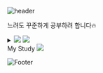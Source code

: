 ![header](https://capsule-render.vercel.app/api?type=waving&color=0:fe988e,100:b2aefe&height=200&section=header&text=Leegeunpyo&fontSize=90&fontColor=ffffff)

느려도 꾸준하게 공부하려 합니다🔥
<details>
Follow me👋

<summary>
  <a href="https://www.instagram.com/2__geunpyo/"><img src="https://img.shields.io/badge/instagram-E4405F?style=flat-square&logo=instagram&logoColor=white"/></a>
  <a href="https://github.com/rootTiket/"><img src="https://img.shields.io/badge/github-181717?style=flat-square&logo=github&logoColor=white"/></a></summary>
</details>
My Study
<img src="https://img.shields.io/badge/spring-6DB33F?style=flat-square&logo=spring&logoColor=white"/>

![Footer](https://capsule-render.vercel.app/api?type=waving&color==0:fe988e,100:b2aefe&height=200&section=footer)
